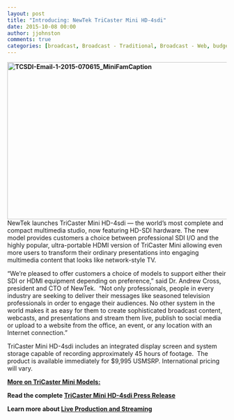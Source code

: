 ```yaml
---
layout: post
title: "Introducing: NewTek TriCaster Mini HD-4sdi"
date: 2015-10-08 00:00
author: jjohnston
comments: true
categories: [broadcast, Broadcast - Traditional, Broadcast - Web, budget, HD-SDI, Live Production, Live Production, Live Streaming, Low Cost, Multi Camera, Popular Stories, TriCaster, TriCaster Mini]
---
```

<strong><img class="aligncenter size-full wp-image-1506" src="http://blog.uk.newtek.com/wp-content/uploads/2015/10/TCSDI-Email-1-2015-070615_MiniFamCaption.jpg" alt="TCSDI-Email-1-2015-070615_MiniFamCaption" width="600" height="361" /></strong>NewTek launches TriCaster Mini HD-4sdi — the world’s most complete and compact multimedia studio, now featuring HD-SDI hardware. The new model provides customers a choice between professional SDI I/O and the highly popular, ultra-portable HDMI version of TriCaster Mini allowing even more users to transform their ordinary presentations into engaging multimedia content that looks like network-style TV.

“We’re pleased to offer customers a choice of models to support either their SDI or HDMI equipment depending on preference,” said Dr. Andrew Cross, president and CTO of NewTek.  “Not only professionals, people in every industry are seeking to deliver their messages like seasoned television professionals in order to engage their audiences. No other system in the world makes it as easy for them to create sophisticated broadcast content, webcasts, and presentations and stream them live, publish to social media or upload to a website from the office, an event, or any location with an Internet connection.”

TriCaster Mini HD-4sdi includes an integrated display screen and system storage capable of recording approximately 45 hours of footage.  The product is available immediately for $9,995 USMSRP. International pricing will vary.

<strong><a href="http://newtek.com/products/tricaster-mini.html" target="_blank">More on TriCaster Mini Models:</a> </strong>

<strong>Read the complete <a href="http://www.newtek.com/news-events/newsroom/press-releases/1278-tricaster-mini-line-expands-with-new-hd-sdi-model.html" target="_blank">TriCaster Mini HD-4sdi Press Release</a></strong>

<strong>Learn more about <a href="http://www.newtek.com/solutions/live-production-a-streaming.html" target="_blank">Live Production and Streaming</a></strong>
